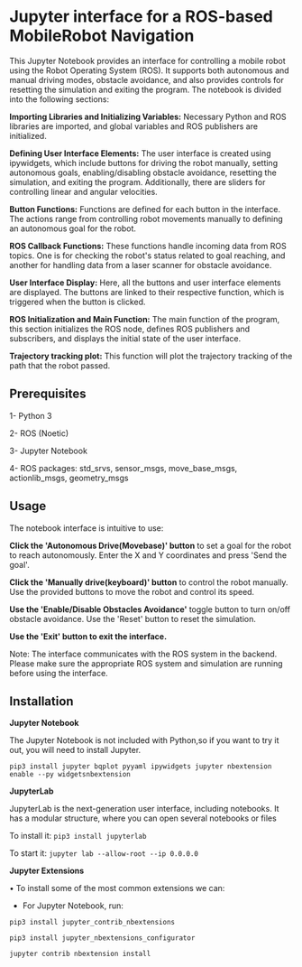 # Jupyter interface for a ROS-based MobileRobot Navigation 
This Jupyter Notebook provides an interface for controlling a mobile robot using the Robot Operating System (ROS). It supports both autonomous and manual driving modes, obstacle avoidance, and also provides controls for resetting the simulation and exiting the program.
The notebook is divided into the following sections:

**Importing Libraries and Initializing Variables:** Necessary Python and ROS libraries are imported, and global variables and ROS publishers are initialized.

**Defining User Interface Elements:** The user interface is created using ipywidgets, which include buttons for driving the robot manually, setting autonomous goals, enabling/disabling obstacle avoidance, resetting the simulation, and exiting the program. Additionally, there are sliders for controlling linear and angular velocities.

**Button Functions:** Functions are defined for each button in the interface. The actions range from controlling robot movements manually to defining an autonomous goal for the robot.

**ROS Callback Functions:** These functions handle incoming data from ROS topics. One is for checking the robot's status related to goal reaching, and another for handling data from a laser scanner for obstacle avoidance.

**User Interface Display:** Here, all the buttons and user interface elements are displayed. The buttons are linked to their respective function, which is triggered when the button is clicked.

**ROS Initialization and Main Function:** The main function of the program, this section initializes the ROS node, defines ROS publishers and subscribers, and displays the initial state of the user interface.

**Trajectory tracking plot:** This function will plot the trajectory tracking of the path that the robot passed.

## Prerequisites

1- Python 3

2- ROS (Noetic)

3- Jupyter Notebook

4- ROS packages: std_srvs, sensor_msgs, move_base_msgs, actionlib_msgs, geometry_msgs

## Usage

The notebook interface is intuitive to use:

**Click the 'Autonomous Drive(Movebase)' button** to set a goal for the robot to reach autonomously. Enter the X and Y coordinates and press 'Send the goal'.


**Click the 'Manually drive(keyboard)' button** to control the robot manually. Use the provided buttons to move the robot and control its speed.


**Use the 'Enable/Disable Obstacles Avoidance'** toggle button to turn on/off obstacle avoidance.
Use the 'Reset' button to reset the simulation.


**Use the 'Exit' button to exit the interface.**


Note: The interface communicates with the ROS system in the backend. Please make sure the appropriate ROS system and simulation are running before using the interface.

## Installation



**Jupyter Notebook**

The Jupyter Notebook is not included with Python,so if you want to try it out, you will need to install
Jupyter.

`pip3 install jupyter bqplot pyyaml ipywidgets
jupyter nbextension enable --py widgetsnbextension`


**JupyterLab**

JupyterLab is the next-generation user interface, including notebooks. It has a modular structure, where you can
open several notebooks or files 

To install it: `pip3 install jupyterlab`

To start it: `jupyter lab --allow-root --ip 0.0.0.0`


**Jupyter Extensions**

• To install some of the most common extensions we can:

- For Jupyter Notebook, run:

`pip3 install jupyter_contrib_nbextensions`

`pip3 install jupyter_nbextensions_configurator`

`jupyter contrib nbextension install`


